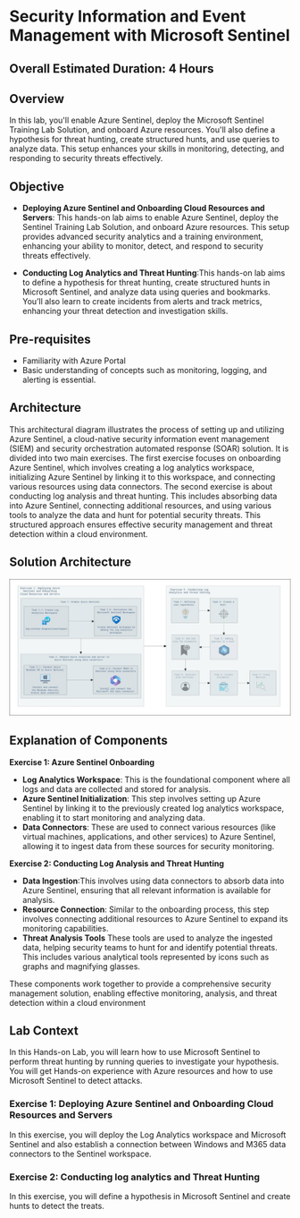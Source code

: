 # Security Information and Event Management with Microsoft Sentinel

## Overall Estimated Duration: 4 Hours

## Overview

In this lab, you'll enable Azure Sentinel, deploy the Microsoft Sentinel Training Lab Solution, and onboard Azure resources. You'll also define a hypothesis for threat hunting, create structured hunts, and use queries to analyze data. This setup enhances your skills in monitoring, detecting, and responding to security threats effectively.

## Objective

* **Deploying Azure Sentinel and Onboarding Cloud Resources and Servers**: This hands-on lab aims to enable Azure Sentinel, deploy the Sentinel Training Lab Solution, and onboard Azure resources. This setup provides advanced security analytics and a training environment, enhancing your ability to monitor, detect, and respond to security threats effectively.

* **Conducting Log Analytics and Threat Hunting**:This hands-on lab aims to define a hypothesis for threat hunting, create structured hunts in Microsoft Sentinel, and analyze data using queries and bookmarks. You’ll also learn to create incidents from alerts and track metrics, enhancing your threat detection and investigation skills.

## Pre-requisites

* Familiarity with Azure Portal
* Basic understanding of concepts such as monitoring, logging, and alerting is essential.


## Architecture

This architectural diagram illustrates the process of setting up and utilizing Azure Sentinel, a cloud-native security information event management (SIEM) and security orchestration automated response (SOAR) solution. It is divided into two main exercises. The first exercise focuses on onboarding Azure Sentinel, which involves creating a log analytics workspace, initializing Azure Sentinel by linking it to this workspace, and connecting various resources using data connectors. The second exercise is about conducting log analysis and threat hunting. This includes absorbing data into Azure Sentinel, connecting additional resources, and using various tools to analyze the data and hunt for potential security threats. This structured approach ensures effective security management and threat detection within a cloud environment.

## Solution Architecture

![sentinel-architecture](../media/sentinel-architecture.png)

## Explanation of Components

**Exercise 1: Azure Sentinel Onboarding**

- **Log Analytics Workspace**: This is the foundational component where all logs and data are collected and stored for analysis.
- **Azure Sentinel Initialization**: This step involves setting up Azure Sentinel by linking it to the previously created log analytics workspace, enabling it to start monitoring and analyzing data.
- **Data Connectors**: These are used to connect various resources (like virtual machines, applications, and other services) to Azure Sentinel, allowing it to ingest data from these sources for security monitoring.

**Exercise 2: Conducting Log Analysis and Threat Hunting**

- **Data Ingestion**:This involves using data connectors to absorb data into Azure Sentinel, ensuring that all relevant information is available for analysis.
- **Resource Connection**: Similar to the onboarding process, this step involves connecting additional resources to Azure Sentinel to expand its monitoring capabilities.
- **Threat Analysis Tools** These tools are used to analyze the ingested data, helping security teams to hunt for and identify potential threats. This includes various analytical tools represented by icons such as graphs and magnifying glasses.

These components work together to provide a comprehensive security management solution, enabling effective monitoring, analysis, and threat detection within a cloud environment

## Lab Context

In this Hands-on Lab, you will learn how to use Microsoft Sentinel to perform threat hunting by running queries to investigate your hypothesis. You will get Hands-on experience with Azure resources and how to use Microsoft Sentinel to detect attacks.

### Exercise 1: Deploying Azure Sentinel and Onboarding Cloud Resources and Servers

In this exercise, you will deploy the Log Analytics workspace and Microsoft Sentinel and also establish a connection between Windows and M365 data connectors to the Sentinel workspace.

###  Exercise 2: Conducting log analytics and Threat Hunting

In this exercise, you will define a hypothesis in Microsoft Sentinel and create hunts to detect the treats.
